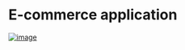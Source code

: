 # E-commerce application

[![image](https://user-images.githubusercontent.com/70109317/234616667-38705205-e804-4774-9502-203c7cf290ca.png)](https://webshop-lucaired.vercel.app/)
